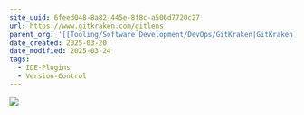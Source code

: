 ```yaml
---
site_uuid: 6feed048-8a82-445e-8f8c-a506d7720c27
url: https://www.gitkraken.com/gitlens
parent_org: '[[Tooling/Software Development/DevOps/GitKraken|GitKraken]]'
date_created: 2025-03-20
date_modified: 2025-03-24
tags:
  - IDE-Plugins
  - Version-Control
---
```


![](https://i.imgur.com/cWc5fcM.png)

